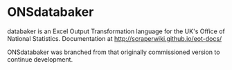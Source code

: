 # ONSdatabaker
databaker is an Excel Output Transformation language for the UK's Office of National Statistics. Documentation at http://scraperwiki.github.io/eot-docs/

ONSdatabaker was branched from that originally commissioned version to continue development.
